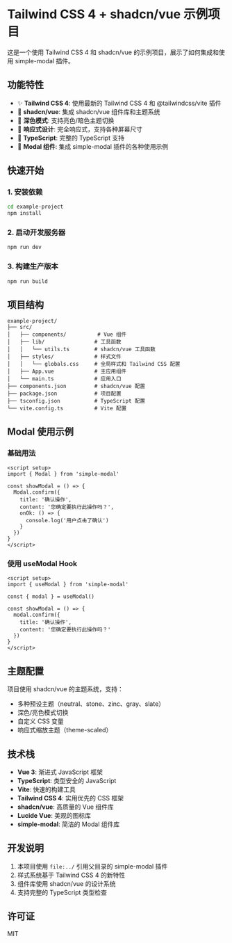 # Tailwind CSS 4 + shadcn/vue 示例项目

这是一个使用 Tailwind CSS 4 和 shadcn/vue 的示例项目，展示了如何集成和使用 simple-modal 插件。

## 功能特性

- ✨ **Tailwind CSS 4**: 使用最新的 Tailwind CSS 4 和 @tailwindcss/vite 插件
- 🎨 **shadcn/vue**: 集成 shadcn/vue 组件库和主题系统
- 🌙 **深色模式**: 支持亮色/暗色主题切换
- 📱 **响应式设计**: 完全响应式，支持各种屏幕尺寸
- 🚀 **TypeScript**: 完整的 TypeScript 支持
- 🎯 **Modal 组件**: 集成 simple-modal 插件的各种使用示例

## 快速开始

### 1. 安装依赖

```bash
cd example-project
npm install
```

### 2. 启动开发服务器

```bash
npm run dev
```

### 3. 构建生产版本

```bash
npm run build
```

## 项目结构

```
example-project/
├── src/
│   ├── components/          # Vue 组件
│   ├── lib/                # 工具函数
│   │   └── utils.ts        # shadcn/vue 工具函数
│   ├── styles/             # 样式文件
│   │   └── globals.css     # 全局样式和 Tailwind CSS 配置
│   ├── App.vue             # 主应用组件
│   └── main.ts             # 应用入口
├── components.json         # shadcn/vue 配置
├── package.json            # 项目配置
├── tsconfig.json           # TypeScript 配置
└── vite.config.ts          # Vite 配置
```

## Modal 使用示例

### 基础用法

```vue
<script setup>
import { Modal } from 'simple-modal'

const showModal = () => {
  Modal.confirm({
    title: '确认操作',
    content: '您确定要执行此操作吗？',
    onOk: () => {
      console.log('用户点击了确认')
    }
  })
}
</script>
```

### 使用 useModal Hook

```vue
<script setup>
import { useModal } from 'simple-modal'

const { modal } = useModal()

const showModal = () => {
  modal.confirm({
    title: '确认操作',
    content: '您确定要执行此操作吗？'
  })
}
</script>
```

## 主题配置

项目使用 shadcn/vue 的主题系统，支持：

- 多种预设主题（neutral、stone、zinc、gray、slate）
- 深色/亮色模式切换
- 自定义 CSS 变量
- 响应式缩放主题（theme-scaled）

## 技术栈

- **Vue 3**: 渐进式 JavaScript 框架
- **TypeScript**: 类型安全的 JavaScript
- **Vite**: 快速的构建工具
- **Tailwind CSS 4**: 实用优先的 CSS 框架
- **shadcn/vue**: 高质量的 Vue 组件库
- **Lucide Vue**: 美观的图标库
- **simple-modal**: 简洁的 Modal 组件库

## 开发说明

1. 本项目使用 `file:../` 引用父目录的 simple-modal 插件
2. 样式系统基于 Tailwind CSS 4 的新特性
3. 组件库使用 shadcn/vue 的设计系统
4. 支持完整的 TypeScript 类型检查

## 许可证

MIT
